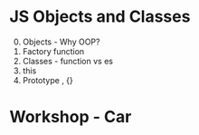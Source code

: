 # JS Objects and Classes

0. Objects - Why OOP?
1. Factory function
2. Classes - function vs es
3. this
4. Prototype , {}


# Workshop - Car

